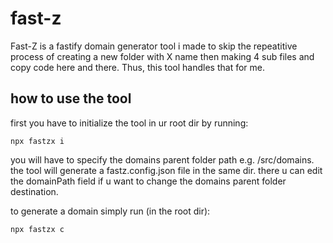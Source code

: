 # fast-z

Fast-Z is a fastify domain generator tool i made to skip the repeatitive process of creating a new folder with X name then making 4 sub files and copy code here and there. Thus, this tool handles that for me.

## how to use the tool

first you have to initialize the tool in ur root dir by running:

```
npx fastzx i
```

you will have to specify the domains parent folder path e.g. /src/domains. the tool will generate a fastz.config.json file in the same dir. there u can edit the domainPath field if u want to change the domains parent folder destination.

to generate a domain simply run (in the root dir):

```
npx fastzx c
```





